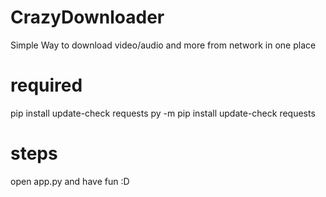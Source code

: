 # CrazyDownloader
Simple Way to download video/audio and more from network in one place

# required 
pip install update-check requests
py -m pip install update-check requests

# steps
open app.py and have fun :D
